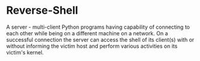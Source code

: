 # Reverse-Shell
A server - multi-client Python programs having capability of connecting to each other while being on a different machine on a network. On a successful connection the server can access the shell of its client(s) with or without informing the victim host and perform various activities on its victim's kernel. 
